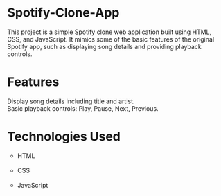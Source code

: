 # Spotify-Clone-App
This project is a simple Spotify clone web application built using HTML, CSS, and JavaScript. It mimics some of the basic features of the original Spotify app, such as displaying song details and providing playback controls.

# Features
Display song details including title and artist.
<br>
Basic playback controls: Play, Pause, Next, Previous.

# Technologies Used
<ul type='circle'>
<li>HTML</li>
<br>
<li>CSS</li>
<br>
<li>JavaScript</li>
</ul>





